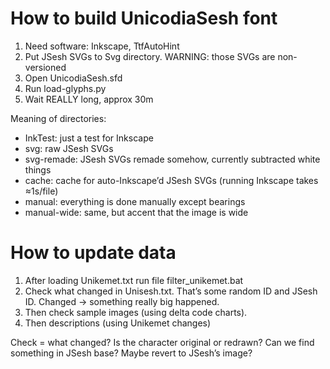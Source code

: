 # How to build UnicodiaSesh font

1. Need software: Inkscape, TtfAutoHint
2. Put JSesh SVGs to Svg directory. WARNING: those SVGs are non-versioned
3. Open UnicodiaSesh.sfd
4. Run load-glyphs.py
5. Wait REALLY long, approx 30m

Meaning of directories:
- InkTest: just a test for Inkscape
- svg: raw JSesh SVGs
- svg-remade: JSesh SVGs remade somehow, currently subtracted white things
- cache: cache for auto-Inkscape’d JSesh SVGs (running Inkscape takes ≈1s/file)
- manual: everything is done manually except bearings
- manual-wide: same, but accent that the image is wide

# How to update data

1. After loading Unikemet.txt run file filter_unikemet.bat
2. Check what changed in Unisesh.txt. That’s some random ID and JSesh ID. Changed → something really big happened.
3. Then check sample images (using delta code charts).
4. Then descriptions (using Unikemet changes)

Check = what changed? Is the character original or redrawn? Can we find something in JSesh base? Maybe revert to JSesh’s image?